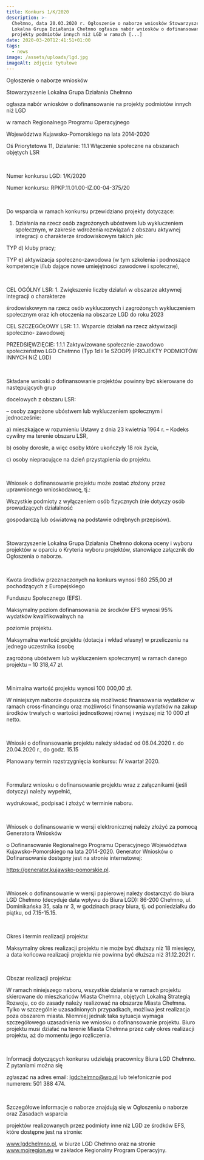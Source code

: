 ```yaml
---
title: Konkurs 1/K/2020
description: >-
  Chełmno, data 20.03.2020 r. Ogłoszenie o naborze wniosków Stowarzyszenie
  Lokalna Grupa Działania Chełmno ogłasza nabór wniosków o dofinansowanie na
  projekty podmiotów innych niż LGD w ramach [...]
date: 2020-03-20T12:41:51+01:00
tags:
  - news
image: /assets/uploads/lgd.jpg
imageAlt: zdjęcie tytułowe
---
```

Ogłoszenie o naborze wniosków

Stowarzyszenie Lokalna Grupa Działania Chełmno

ogłasza nabór wniosków o dofinansowanie na projekty podmiotów innych niż LGD

w ramach Regionalnego Programu Operacyjnego

Województwa Kujawsko-Pomorskiego na lata 2014-2020

Oś Priorytetowa 11, Działanie: 11.1 Włączenie społeczne na obszarach objętych LSR

<br>

Numer konkursu LGD: 1/K/2020

Numer konkursu: RPKP.11.01.00-IZ.00-04-375/20

<br>

Do wsparcia w ramach konkursu przewidziano projekty dotyczące:

1. Działania na rzecz osób zagrożonych ubóstwem lub wykluczeniem społecznym, w zakresie wdrożenia rozwiązań z obszaru aktywnej integracji o charakterze środowiskowym takich jak:

TYP d) kluby pracy;

TYP e) aktywizacja społeczno-zawodowa (w tym szkolenia i podnoszące kompetencje i/lub dające nowe umiejętności zawodowe i społeczne),

<br>

CEL OGÓLNY LSR: 1. Zwiększenie liczby działań w obszarze aktywnej integracji o charakterze

środowiskowym na rzecz osób wykluczonych i zagrożonych wykluczeniem społecznym oraz ich otoczenia na obszarze LGD do roku 2023

CEL SZCZEGÓŁOWY LSR: 1.1. Wsparcie działań na rzecz aktywizacji społeczno- zawodowej

PRZEDSIĘWZIĘCIE: 1.1.1 Zaktywizowane społecznie-zawodowo społeczeństwo LGD Chełmno (Typ 1d i 1e SZOOP) (PROJEKTY PODMIOTÓW INNYCH NIŻ LGD)

<br>

Składane wnioski o dofinansowanie projektów powinny być skierowane do następujących grup

docelowych z obszaru LSR:

– osoby zagrożone ubóstwem lub wykluczeniem społecznym i jednocześnie:

a) mieszkające w rozumieniu Ustawy z dnia 23 kwietnia 1964 r. – Kodeks cywilny ma terenie obszaru LSR,

b) osoby dorosłe, a więc osoby które ukończyły 18 rok życia,

c) osoby niepracujące na dzień przystąpienia do projektu.

<br>

Wniosek o dofinansowanie projektu może zostać złożony przez uprawnionego wnioskodawcę, tj.:

Wszystkie podmioty z wyłączeniem osób fizycznych (nie dotyczy osób prowadzących działalność

gospodarczą lub oświatową na podstawie odrębnych przepisów).

<br>

Stowarzyszenie Lokalna Grupa Działania Chełmno dokona oceny i wyboru projektów w oparciu o Kryteria wyboru projektów, stanowiące załącznik do Ogłoszenia o naborze.

<br>

Kwota środków przeznaczonych na konkurs wynosi 980 255,00 zł pochodzących z Europejskiego

Funduszu Społecznego (EFS).

Maksymalny poziom dofinansowania ze środków EFS wynosi 95% wydatków kwalifikowalnych na

poziomie projektu.

Maksymalna wartość projektu (dotacja i wkład własny) w przeliczeniu na jednego uczestnika (osobę

zagrożoną ubóstwem lub wykluczeniem społecznym) w ramach danego projektu – 10 318,47 zł.

<br>

Minimalna wartość projektu wynosi 100 000,00 zł.

W niniejszym naborze dopuszcza się możliwość finansowania wydatków w ramach cross-financingu oraz możliwości finansowania wydatków na zakup środków trwałych o wartości jednostkowej równej i wyższej niż 10 000 zł netto.

<br>

Wnioski o dofinansowanie projektu należy składać od 06.04.2020 r. do 20.04.2020 r., do godz. 15.15

Planowany termin rozstrzygnięcia konkursu: IV kwartał 2020.

<br>

Formularz wniosku o dofinansowanie projektu wraz z załącznikami (jeśli dotyczy) należy wypełnić,

wydrukować, podpisać i złożyć w terminie naboru.

<br>

Wniosek o dofinansowanie w wersji elektronicznej należy złożyć za pomocą Generatora Wniosków

o Dofinansowanie Regionalnego Programu Operacyjnego Województwa Kujawsko-Pomorskiego na lata 2014-2020. Generator Wniosków o Dofinansowanie dostępny jest na stronie internetowej:

https://generator.kujawsko-pomorskie.pl.

<br>

Wniosek o dofinansowanie w wersji papierowej należy dostarczyć do biura LGD Chełmno (decyduje data wpływu do Biura LGD): 86-200 Chełmno, ul. Dominikańska 35, sala nr 3, w godzinach pracy biura, tj. od poniedziałku do piątku, od 7.15-15.15.

<br>

Okres i termin realizacji projektu:

Maksymalny okres realizacji projektu nie może być dłuższy niż 18 miesięcy, a data końcowa realizacji projektu nie powinna być dłuższa niż 31.12.2021 r.

<br>

Obszar realizacji projektu:

W ramach niniejszego naboru, wszystkie działania w ramach projektu skierowane do mieszkańców Miasta Chełmna, objętych Lokalną Strategią Rozwoju, co do zasady należy realizować na obszarze Miasta Chełmna. Tylko w szczególnie uzasadnionych przypadkach, możliwa jest realizacja poza obszarem miasta. Niemniej jednak taka sytuacja wymaga szczegółowego uzasadnienia we wniosku o dofinansowanie projektu. Biuro projektu musi działać na terenie Miasta Chełmna przez cały okres realizacji projektu, aż do momentu jego rozliczenia.

<br>

Informacji dotyczących konkursu udzielają pracownicy Biura LGD Chełmno. Z pytaniami można się

zgłaszać na adres email: lgdchelmno@wp.pl lub telefonicznie pod numerem: 501 388 474.

<br>

Szczegółowe informacje o naborze znajdują się w Ogłoszeniu o naborze oraz Zasadach wsparcia

projektów realizowanych przez podmioty inne niż LGD ze środków EFS, które dostępne jest na stronie:

www.lgdchelmno.pl, w biurze LGD Chełmno oraz na stronie www.mojregion.eu w zakładce Regionalny Program Operacyjny.

